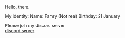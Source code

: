 Hello, there.

My identity:
Name: Famry (Not real)
Birthday: 21 January

Please join my discord server
<br>
[discord server](http://discord.gg/JkmC8aP7zD)
